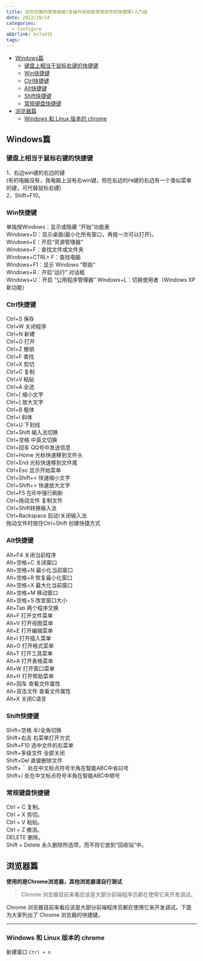 ```yaml
---
title: 如何优雅的使用电脑(各操作系统和常用软件的快捷键)入门级
date: 2022/10/14
categories:
  - Configure
abbrlink: bc7ad15
tags:
---
```



- [Windows篇](#windows篇)
  - [键盘上相当于鼠标右键的快捷键](#键盘上相当于鼠标右键的快捷键)
  - [Win快捷键](#win快捷键)
  - [Ctrl快捷键](#ctrl快捷键)
  - [Alt快捷键](#alt快捷键)
  - [Shift快捷键](#shift快捷键)
  - [常规键盘快捷键](#常规键盘快捷键)
- [浏览器篇](#浏览器篇)
  - [Windows 和 Linux 版本的 chrome](#windows-和-linux-版本的-chrome)

## Windows篇

### 键盘上相当于鼠标右键的快捷键
1、右边win键的右边的键  
(有的电脑没有，我电脑上没有右win键，但在右边的`FN`键的右边有一个类似菜单的键，可代替鼠标右键)  
2、Shift+F10。

### Win快捷键
单独按Windows：显示或隐藏 “开始”功能表  
Windows+D：显示桌面(最小化所有窗口，再按一次可以打开)。  
Windows+E：开启“资源管理器”  
Windows+F：查找文件或文件夹  
Windows+CTRL+ F：查找电脑  
Windows+F1：显示 Windows “帮助”  
Windows+R：开启“运行” 对话框  
Windows+U：开启 “公用程序管理器”
Windows+L：切换使用者（Windows XP新功能）

### Ctrl快捷键  
Ctrl+S 保存  
Ctrl+W 关闭程序  
Ctrl+N 新建  
Ctrl+O 打开  
Ctrl+Z 撤销  
Ctrl+F 查找  
Ctrl+X 剪切  
Ctrl+C 复制  
Ctrl+V 粘贴  
Ctrl+A 全选  
Ctrl+[ 缩小文字  
Ctrl+] 放大文字  
Ctrl+B 粗体  
Ctrl+I 斜体  
Ctrl+U 下划线  
Ctrl+Shift 输入法切换  
Ctrl+空格 中英文切换  
Ctrl+回车 QQ号中发送信息  
Ctrl+Home 光标快速移到文件头  
Ctrl+End 光标快速移到文件尾  
Ctrl+Esc 显示开始菜单  
Ctrl+Shift+< 快速缩小文字  
Ctrl+Shift+> 快速放大文字  
Ctrl+F5 在IE中强行刷新  
Ctrl+拖动文件 复制文件  
Ctrl+Shift转换输入法  
Ctrl+Backspace 启动/关闭输入法  
拖动文件时按住Ctrl+Shift 创建快捷方式    

### Alt快捷键

Alt+F4 关闭当前程序  
Alt+空格+C 关闭窗口  
Alt+空格+N 最小化当前窗口  
Alt+空格+R 恢复最小化窗口  
Alt+空格+X 最大化当前窗口  
Alt+空格+M 移动窗口  
Alt+空格+S 改变窗口大小  
Alt+Tab 两个程序交换  
Alt+F 打开文件菜单  
Alt+V 打开视图菜单  
Alt+E 打开编辑菜单  
Alt+I 打开插入菜单  
Alt+O 打开格式菜单  
Alt+T 打开工具菜单  
Alt+A 打开表格菜单  
Alt+W 打开窗口菜单  
Alt+H 打开帮助菜单  
Alt+回车 查看文件属性  
Alt+双击文件 查看文件属性  
Alt+X 关闭C语言  


### Shift快捷键
Shift+空格 半/全角切换  
Shift+右击 右菜单打开方式  
Shift+F10 选中文件的右菜单  
Shift+多级文件 全部关闭  
Shift+Del 直接删除文件  
Shift+＾ 处在中文标点符号半角在智能ABC中省曰号  
Shift+/ 处在中文标点符号半角在智能ABC中顿号  



### 常规键盘快捷键
Ctrl + C 复制。  
Ctrl + X 剪切。  
Ctrl + V 粘贴。   
Ctrl + Z 撤消。  
DELETE 删除。  
Shift + Delete 永久删除所选项，而不将它放到“回收站”中。  




## 浏览器篇
**使用的是Chrome浏览器，其他浏览器请自行测试**

> Chrome 浏览器目前来看应该是大部分前端程序员都在使用它来开发调试。

Chrome 浏览器目前来看应该是大部分前端程序员都在使用它来开发调试。下面为大家列出了 Chrome 浏览器的快捷键。

* * *

### Windows 和 Linux 版本的 chrome

新建窗口  `Ctrl + n`